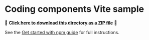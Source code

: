 # Coding components Vite sample

📁 **[Click here to download this directory as a ZIP file](https://esri.github.io/jsapi-resources/zips/coding-components-sample-vite.zip)** 📁

See the [Get started with npm guide](https://developers.arcgis.com/javascript/latest/get-started/#npm) for full instructions.
